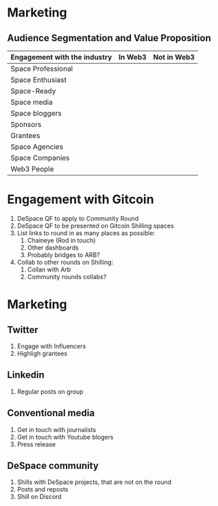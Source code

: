 # Marketing

## Audience Segmentation and Value Proposition

|Engagement with the industry| In Web3 | Not in Web3|
|--------|----|---|
|Space Professional|||
|Space Enthusiast| ||
|Space-Ready|||
|Space media |||
|Space bloggers|||
|Sponsors|||
|Grantees|||
|Space Agencies|||
|Space Companies|||
|Web3 People||


# Engagement with Gitcoin

1. DeSpace QF to apply to Community Round
2. DeSpace QF to be presented on Gitcoin Shilling spaces
3. List links to round in as many places as possible:
	1. Chaineye (Rod in touch)
	2. Other dashboards
	3. Probably bridges to ARB?
4. Collab to other rounds on Shilling:
	1. Collan with Arb
	2. Community rounds collabs?


# Marketing

## Twitter

1. Engage with Influencers
2. Highligh grantees

## Linkedin
1. Regular posts on group

## Conventional media
1. Get in touch with journalists
2. Get in touch with Youtube blogers
3. Press release

## DeSpace community

1. Shills with DeSpace projects, that are not on the round
2. Posts and reposts
3. Shill on Discord